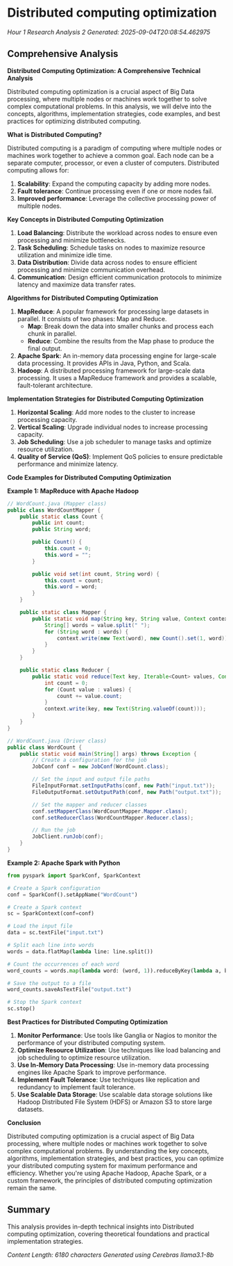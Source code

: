 # Distributed computing optimization
*Hour 1 Research Analysis 2*
*Generated: 2025-09-04T20:08:54.462975*

## Comprehensive Analysis
**Distributed Computing Optimization: A Comprehensive Technical Analysis**

Distributed computing optimization is a crucial aspect of Big Data processing, where multiple nodes or machines work together to solve complex computational problems. In this analysis, we will delve into the concepts, algorithms, implementation strategies, code examples, and best practices for optimizing distributed computing.

**What is Distributed Computing?**

Distributed computing is a paradigm of computing where multiple nodes or machines work together to achieve a common goal. Each node can be a separate computer, processor, or even a cluster of computers. Distributed computing allows for:

1.  **Scalability**: Expand the computing capacity by adding more nodes.
2.  **Fault tolerance**: Continue processing even if one or more nodes fail.
3.  **Improved performance**: Leverage the collective processing power of multiple nodes.

**Key Concepts in Distributed Computing Optimization**

1.  **Load Balancing**: Distribute the workload across nodes to ensure even processing and minimize bottlenecks.
2.  **Task Scheduling**: Schedule tasks on nodes to maximize resource utilization and minimize idle time.
3.  **Data Distribution**: Divide data across nodes to ensure efficient processing and minimize communication overhead.
4.  **Communication**: Design efficient communication protocols to minimize latency and maximize data transfer rates.

**Algorithms for Distributed Computing Optimization**

1.  **MapReduce**: A popular framework for processing large datasets in parallel. It consists of two phases: Map and Reduce.
    *   **Map**: Break down the data into smaller chunks and process each chunk in parallel.
    *   **Reduce**: Combine the results from the Map phase to produce the final output.
2.  **Apache Spark**: An in-memory data processing engine for large-scale data processing. It provides APIs in Java, Python, and Scala.
3.  **Hadoop**: A distributed processing framework for large-scale data processing. It uses a MapReduce framework and provides a scalable, fault-tolerant architecture.

**Implementation Strategies for Distributed Computing Optimization**

1.  **Horizontal Scaling**: Add more nodes to the cluster to increase processing capacity.
2.  **Vertical Scaling**: Upgrade individual nodes to increase processing capacity.
3.  **Job Scheduling**: Use a job scheduler to manage tasks and optimize resource utilization.
4.  **Quality of Service (QoS)**: Implement QoS policies to ensure predictable performance and minimize latency.

**Code Examples for Distributed Computing Optimization**

**Example 1: MapReduce with Apache Hadoop**

```java
// WordCount.java (Mapper class)
public class WordCountMapper {
    public static class Count {
        public int count;
        public String word;

        public Count() {
            this.count = 0;
            this.word = "";
        }

        public void set(int count, String word) {
            this.count = count;
            this.word = word;
        }
    }

    public static class Mapper {
        public static void map(String key, String value, Context context) throws IOException, InterruptedException {
            String[] words = value.split(" ");
            for (String word : words) {
                context.write(new Text(word), new Count().set(1, word));
            }
        }
    }

    public static class Reducer {
        public static void reduce(Text key, Iterable<Count> values, Context context) throws IOException, InterruptedException {
            int count = 0;
            for (Count value : values) {
                count += value.count;
            }
            context.write(key, new Text(String.valueOf(count)));
        }
    }
}

// WordCount.java (Driver class)
public class WordCount {
    public static void main(String[] args) throws Exception {
        // Create a configuration for the job
        JobConf conf = new JobConf(WordCount.class);

        // Set the input and output file paths
        FileInputFormat.setInputPaths(conf, new Path("input.txt"));
        FileOutputFormat.setOutputPath(conf, new Path("output.txt"));

        // Set the mapper and reducer classes
        conf.setMapperClass(WordCountMapper.Mapper.class);
        conf.setReducerClass(WordCountMapper.Reducer.class);

        // Run the job
        JobClient.runJob(conf);
    }
}
```

**Example 2: Apache Spark with Python**

```python
from pyspark import SparkConf, SparkContext

# Create a Spark configuration
conf = SparkConf().setAppName("WordCount")

# Create a Spark context
sc = SparkContext(conf=conf)

# Load the input file
data = sc.textFile("input.txt")

# Split each line into words
words = data.flatMap(lambda line: line.split())

# Count the occurrences of each word
word_counts = words.map(lambda word: (word, 1)).reduceByKey(lambda a, b: a + b)

# Save the output to a file
word_counts.saveAsTextFile("output.txt")

# Stop the Spark context
sc.stop()
```

**Best Practices for Distributed Computing Optimization**

1.  **Monitor Performance**: Use tools like Ganglia or Nagios to monitor the performance of your distributed computing system.
2.  **Optimize Resource Utilization**: Use techniques like load balancing and job scheduling to optimize resource utilization.
3.  **Use In-Memory Data Processing**: Use in-memory data processing engines like Apache Spark to improve performance.
4.  **Implement Fault Tolerance**: Use techniques like replication and redundancy to implement fault tolerance.
5.  **Use Scalable Data Storage**: Use scalable data storage solutions like Hadoop Distributed File System (HDFS) or Amazon S3 to store large datasets.

**Conclusion**

Distributed computing optimization is a crucial aspect of Big Data processing, where multiple nodes or machines work together to solve complex computational problems. By understanding the key concepts, algorithms, implementation strategies, and best practices, you can optimize your distributed computing system for maximum performance and efficiency. Whether you're using Apache Hadoop, Apache Spark, or a custom framework, the principles of distributed computing optimization remain the same.

## Summary
This analysis provides in-depth technical insights into Distributed computing optimization, 
covering theoretical foundations and practical implementation strategies.

*Content Length: 6180 characters*
*Generated using Cerebras llama3.1-8b*
